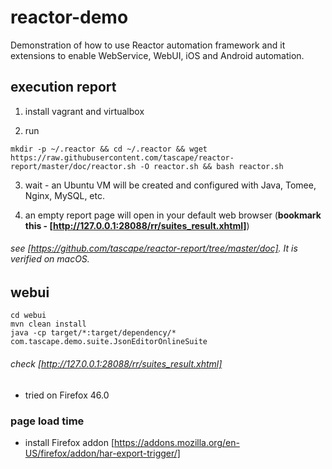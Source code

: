 # reactor-demo
Demonstration of how to use Reactor automation framework and it extensions to enable WebService, WebUI, iOS and Android automation.

## execution report
1. install vagrant and virtualbox

2. run
  ```
mkdir -p ~/.reactor && cd ~/.reactor && wget https://raw.githubusercontent.com/tascape/reactor-report/master/doc/reactor.sh -O reactor.sh && bash reactor.sh
  ```

3. wait - an Ubuntu VM will be created and configured with Java, Tomee, Nginx, MySQL, etc.

4. an empty report page will open in your default web browser (**bookmark this - [http://127.0.0.1:28088/rr/suites_result.xhtml]**)


###### see [https://github.com/tascape/reactor-report/tree/master/doc]. It is verified on macOS.


## webui
```
cd webui
mvn clean install
java -cp target/*:target/dependency/* com.tascape.demo.suite.JsonEditorOnlineSuite
```
###### check [http://127.0.0.1:28088/rr/suites_result.xhtml]
* tried on Firefox 46.0

### page load time
* install Firefox addon [https://addons.mozilla.org/en-US/firefox/addon/har-export-trigger/]
